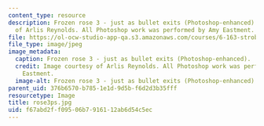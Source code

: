```yaml
---
content_type: resource
description: Frozen rose 3 - just as bullet exits (Photoshop-enhanced). Image courtesy
  of Arlis Reynolds. All Photoshop work was performed by Amy Eastment.
file: https://ol-ocw-studio-app-qa.s3.amazonaws.com/courses/6-163-strobe-project-laboratory-fall-2005/f67abd2ff09506b7916112ab6d54c5ec_rose3ps.jpg
file_type: image/jpeg
image_metadata:
  caption: Frozen rose 3 - just as bullet exits (Photoshop-enhanced).
  credit: Image courtesy of Arlis Reynolds. All Photoshop work was performed by Amy
    Eastment.
  image-alt: Frozen rose 3 - just as bullet exits (Photoshop-enhanced).
parent_uid: 376b6570-b785-1e1d-9d5b-f6d2d3b35fff
resourcetype: Image
title: rose3ps.jpg
uid: f67abd2f-f095-06b7-9161-12ab6d54c5ec
---
```

